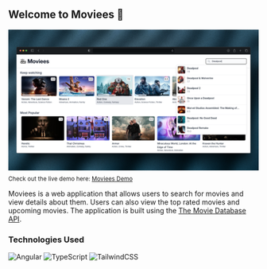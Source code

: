 ## Welcome to **Moviees** :wave:

![Moviees Logo](./public/readme-header-img.png)
<sub>Check out the live demo here: [Moviees Demo](https://moviees.oussamaati.dev/)</sub>

Moviees is a web application that allows users to search for movies and view details about them. Users can also view the top rated movies and upcoming movies. The application is built using the [The Movie Database API](https://www.themoviedb.org/documentation/api).

### Technologies Used

![Angular](https://img.shields.io/badge/angular-%23DD0031.svg?style=for-the-badge&logo=angular&logoColor=white) ![TypeScript](https://img.shields.io/badge/typescript-%23007ACC.svg?style=for-the-badge&logo=typescript&logoColor=white) ![TailwindCSS](https://img.shields.io/badge/tailwindcss-%2338B2AC.svg?style=for-the-badge&logo=tailwind-css&logoColor=white)
